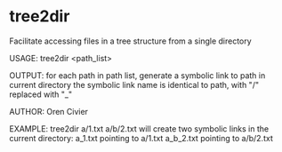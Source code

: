 # tree2dir
Facilitate accessing files in a tree structure from a single directory

USAGE: tree2dir <path_list>

OUTPUT: for each path in path list, generate a symbolic link to path in current directory
        the symbolic link name is identical to path, with "/" replaced with "_"
        
AUTHOR: Oren Civier 
       
EXAMPLE: 
tree2dir a/1.txt a/b/2.txt
will create two symbolic links in the current directory:
a_1.txt pointing to a/1.txt
a_b_2.txt pointing to a/b/2.txt         
       

